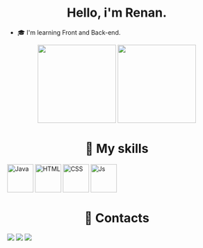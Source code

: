 <h1 align="center">Hello, i'm Renan.</h1>

<ul>
  <li>🎓 I'm learning Front and Back-end.</li>
</ul>
 
<div align="center">
  <a href="https://github.com/zankyot"></a>
    <img height="180em" src="https://github-readme-stats.vercel.app/api?username=zankyot&show_icons=true&theme=radical">
    <img height="180em" src="https://github-readme-stats.vercel.app/api/top-langs/?username=zankyot&layout=compact&langs-count=168&theme=radical">
</div>
  
<div style="inline_block">
  <h1 align="center">🧠 My skills</h1>
  <img alt="Java" height="65" width="60" src="https://user-images.githubusercontent.com/116324297/223815006-3c054b5e-dc2f-4d9f-bfbf-0d6a20506d4e.png">
  <img alt="HTML" height="65" width="60" src="https://user-images.githubusercontent.com/116324297/223819886-18ebdd80-4763-4001-ab46-f52ff876838c.png">
  <img alt="CSS" height="65" width="60" src="https://user-images.githubusercontent.com/116324297/223819329-c8360d20-b472-4d6c-952e-a6599f035825.png">
  <img alt="Js" height="65" width="60" src="https://user-images.githubusercontent.com/116324297/223826146-21ea9bdd-c806-4b74-8e90-b834714d7554.png"> 
</div>
 
<div style="inline_block"> 
  <h1 align="center">📖 Contacts</h1> 
  <a href="mailto:renanlmarques2008@gmail.com"> <img src="https://img.shields.io/badge/Gmail-D14836?style=for-the-badge&logo=gmail&logoColor=white"></a>
  <a href="https://www.instagram.com/zankyot"><img src="https://img.shields.io/badge/Instagram-E4405F?style=for-the-badge&logo=instagram&logoColor=white"></a>
  <a href="https://www.linkedin.com/in/zankyot"><img src="https://img.shields.io/badge/LinkedIn-0077B5?style=for-the-badge&logo=linkedin&logoColor=white"></a> 
</div>
